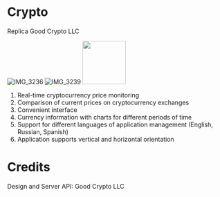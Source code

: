 # Crypto
Replica Good Crypto LLC

![IMG_3236](https://user-images.githubusercontent.com/32749258/63181644-2f517280-c059-11e9-8339-11edbe4dcfd5.jpeg) ![IMG_3239](https://user-images.githubusercontent.com/32749258/63181646-2fea0900-c059-11e9-94b8-96196156db46.png)
<img src="(https://user-images.githubusercontent.com/32749258/63181644-2f517280-c059-11e9-8339-11edbe4dcfd5.jpeg" width="100">


1. Real-time cryptocurrency price monitoring
2. Comparison of current prices on cryptocurrency exchanges
3. Convenient interface
4. Currency information with charts for different periods of time
5. Support for different languages of application management (English, Russian, Spanish)
6. Application supports vertical and horizontal orientation

# Credits 
Design and Server API: Good Crypto LLC
